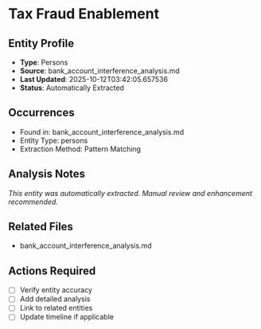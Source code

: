 # Tax Fraud Enablement

## Entity Profile
- **Type**: Persons
- **Source**: bank_account_interference_analysis.md
- **Last Updated**: 2025-10-12T03:42:05.657536
- **Status**: Automatically Extracted

## Occurrences
- Found in: bank_account_interference_analysis.md
- Entity Type: persons
- Extraction Method: Pattern Matching

## Analysis Notes
*This entity was automatically extracted. Manual review and enhancement recommended.*

## Related Files
- bank_account_interference_analysis.md

## Actions Required
- [ ] Verify entity accuracy
- [ ] Add detailed analysis
- [ ] Link to related entities
- [ ] Update timeline if applicable
